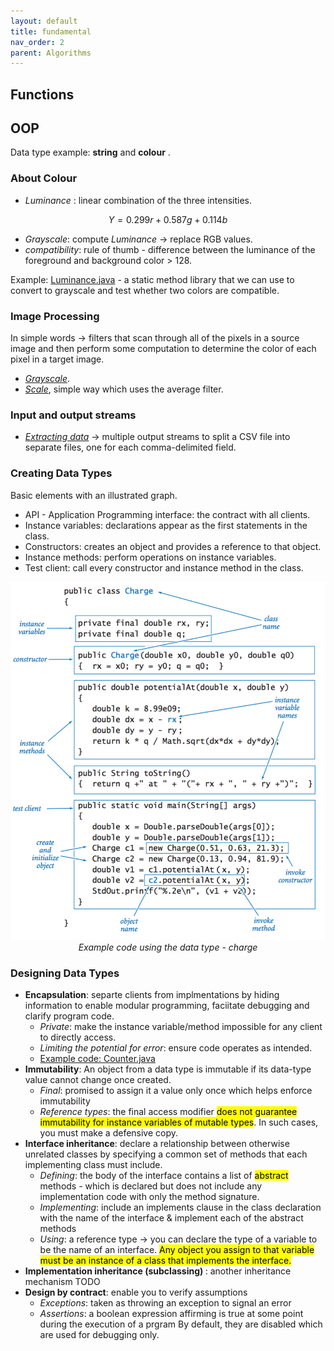 ```yaml
---
layout: default
title: fundamental
nav_order: 2
parent: Algorithms
---
```

## Functions

## OOP
Data type example: **string** and **colour** .
### About Colour  
* *Luminance* :  linear combination of the three intensities.
```math
Y = 0.299r + 0.587g + 0.114b
```
* *Grayscale*: compute *Luminance* -> replace RGB values.
* *compatibility*: rule of thumb - difference between the luminance of the foreground and background color > 128.

Example: [Luminance.java](https://introcs.cs.princeton.edu/java/31datatype/Luminance.java.html) - a static method library that we can use to convert to grayscale and test whether two colors are compatible.

### Image Processing
In simple words -> filters that scan through all of the pixels in a source image and then perform some computation to determine the color of each pixel in a target image.
* [*Grayscale*](https://introcs.cs.princeton.edu/java/31datatype/Grayscale.java.html).
* [*Scale*](https://introcs.cs.princeton.edu/java/31datatype/Scale.java.html), simple way which uses the average filter.

### Input and output streams
* [*Extracting data*](https://introcs.cs.princeton.edu/java/31datatype/Split.java.html) -> multiple output streams to split a CSV file into separate files, one for each comma-delimited field.

### Creating Data Types
Basic elements with an illustrated graph.
* API - Application Programming interface: the contract with all clients.
* Instance variables: declarations appear as the first statements in the class.
* Constructors: creates an object and provides a reference to that object.
* Instance methods: perform operations on instance variables.
* Test client: call every constructor and instance method in the class.

<p align="center">
<img src = "/assets/image/data-type.png" alt="hi" max-width="60%"/>
<em>Example code using the data type - charge </em>
</p>

### Designing Data Types
<ul>
 <li> <strong>Encapsulation</strong>: separte clients from implmentations by hiding information to enable modular programming, faciitate debugging and clarify program code.
  <ul>
   <li> <em>Private</em>: make the instance variable/method impossible for any client to directly access.</li>
   <li> <em>Limiting the potential for error</em>: ensure code operates as intended. </li>
   <li><a href="https://introcs.cs.princeton.edu/java/33design/Counter.java.html">Example code: Counter.java</a></li>
  </ul>
</li>
<li> <strong>Immutability</strong>: An object from a data type is immutable if its data-type value cannot change once created.  
  <ul>
    <li><em>Final</em>: promised to assign it a value only once which helps enforce immutability</li>
  <li><em>Reference types</em>: the final access modifier <mark>does not guarantee immutability for instance variables of mutable types</mark>. In such cases, you must make a defensive copy. </li>
    </ul>
 </li>
 <li> <strong>Interface inheritance</strong>: declare a relationship between otherwise unrelated classes by specifying a common set of methods that each implementing class must include.
 <ul>
  <li> <em>Defining</em>: the body of the interface contains a list of <mark>abstract</mark> methods -
   which is declared but does not include any implementation code with only the method signature.
  </li>
  <li> <em>Implementing</em>: include an implements clause in the class declaration with the name of the interface & implement each of the abstract methods
  </li>
  <li><em>Using</em>: a reference type -> you can declare the type of a variable to be the name of an interface. <mark> Any object you assign to that variable must be an instance of a class that implements the interface.</mark>
  </li>
  </ul>
</li>
   <li> <strong>Implementation inheritance (subclassing) </strong>: another inheritance mechanism TODO
   </li>
 <li> <strong>Design by contract</strong>: enable you to verify assumptions
  <ul>
   <li> <em> Exceptions</em>: taken as throwing an exception to signal an error
    </li>
   <li> <em>Assertions</em>: a boolean expression affirming is true at some point during the execution of a prgram
    By default, they are disabled which are used for debugging only.
   </li>
   </ul>
 </li>

</ul>
